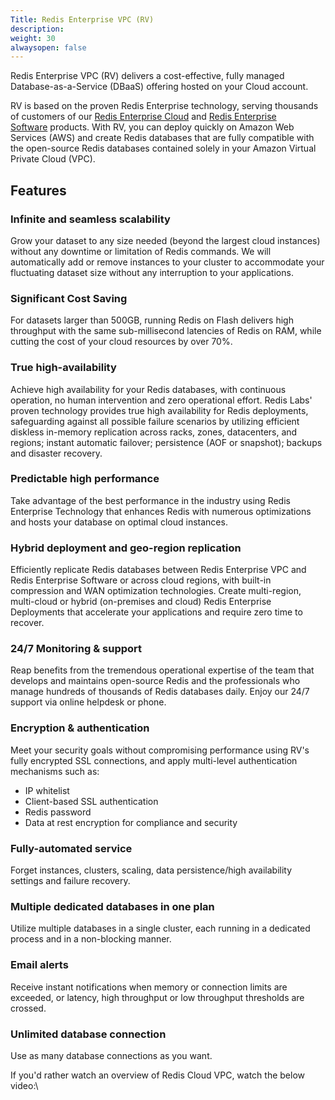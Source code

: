 ```yaml
---
Title: Redis Enterprise VPC (RV)
description: 
weight: 30
alwaysopen: false
---
```

Redis Enterprise VPC (RV) delivers a cost-effective, fully managed
Database-as-a-Service (DBaaS) offering hosted on your Cloud account. <!--more-->

RV
is based on the proven Redis Enterprise technology, serving thousands of
customers of our [Redis Enterprise
Cloud](/redis-cloud-documentation/overview) and [Redis Enterprise
Software](/redis-enterprise-documentation/overview/) products. With RV,
you can deploy quickly on Amazon Web Services (AWS) and create Redis
databases that are fully compatible with the open-source Redis databases
contained solely in your Amazon Virtual Private Cloud (VPC).

Features
--------

### Infinite and seamless scalability

Grow your dataset to any size needed (beyond the largest cloud
instances) without any downtime or limitation of Redis commands. We will
automatically add or remove instances to your cluster to accommodate
your fluctuating dataset size without any interruption to your
applications.

### Significant Cost Saving

For datasets larger than 500GB, running Redis on Flash delivers high
throughput with the same sub-millisecond latencies of Redis on RAM,
while cutting the cost of your cloud resources by over 70%.

### True high-availability

Achieve high availability for your Redis databases, with continuous
operation, no human intervention and zero operational effort. Redis
Labs' proven technology provides true high availability for Redis
deployments, safeguarding against all possible failure scenarios by
utilizing efficient diskless in-memory replication across racks, zones,
datacenters, and regions; instant automatic failover; persistence (AOF
or snapshot); backups and disaster recovery.

### Predictable high performance

Take advantage of the best performance in the industry using Redis
Enterprise Technology that enhances Redis with numerous optimizations
and hosts your database on optimal cloud instances.

### Hybrid deployment and geo-region replication

Efficiently replicate Redis databases between Redis Enterprise VPC and
Redis Enterprise Software or across cloud regions, with built-in
compression and WAN optimization technologies. Create multi-region,
multi-cloud or hybrid (on-premises and cloud) Redis Enterprise
Deployments that accelerate your applications and require zero time to
recover.

### 24/7 Monitoring & support

Reap benefits from the tremendous operational expertise of the team that
develops and maintains open-source Redis and the professionals who
manage hundreds of thousands of Redis databases daily. Enjoy our 24/7
support via online helpdesk or phone.

### Encryption & authentication

Meet your security goals without compromising performance using RV's
fully encrypted SSL connections, and apply multi-level authentication
mechanisms such as:

-   IP whitelist
-   Client-based SSL authentication
-   Redis password
-   Data at rest encryption for compliance and security

### Fully-automated service

Forget instances, clusters, scaling, data persistence/high availability
settings and failure recovery.

### Multiple dedicated databases in one plan

Utilize multiple databases in a single cluster, each running in a
dedicated process and in a non-blocking manner.

### Email alerts

Receive instant notifications when memory or connection limits are
exceeded, or latency, high throughput or low throughput thresholds are
crossed.

### Unlimited database connection

Use as many database connections as you want.

If you'd rather watch an overview of Redis Cloud VPC, watch the below
video:\
